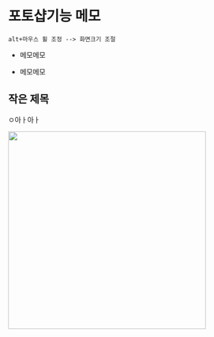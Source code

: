 # 포토샵기능 메모

```
alt+마우스 휠 조정 --> 화면크기 조절

```
* 메모메모
- 메모메모

## 작은 제목

ㅇ아ㅏ아ㅏ

<img src="https://minjukimmm.github.io/img/제목 없음.PNG" width="400">
